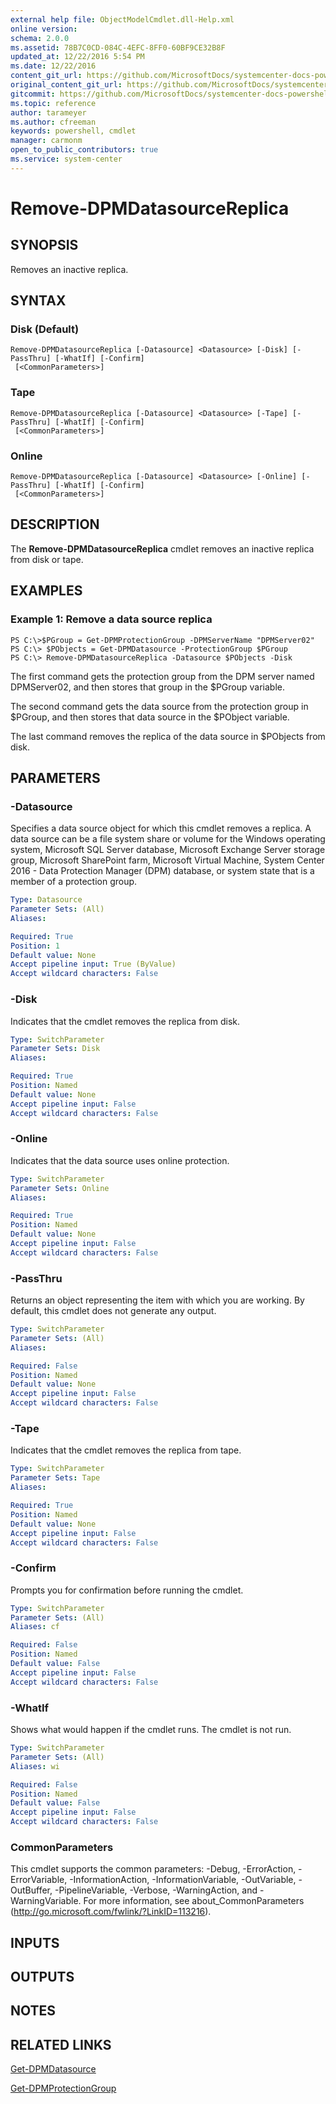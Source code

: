 ```yaml
---
external help file: ObjectModelCmdlet.dll-Help.xml
online version: 
schema: 2.0.0
ms.assetid: 78B7C0CD-084C-4EFC-8FF0-60BF9CE32B8F
updated_at: 12/22/2016 5:54 PM
ms.date: 12/22/2016
content_git_url: https://github.com/MicrosoftDocs/systemcenter-docs-powershell/blob/live/systemcenter-cmdlets/SystemCenter2016/DataProtectionManager/vlatest/Remove-DPMDatasourceReplica.md
original_content_git_url: https://github.com/MicrosoftDocs/systemcenter-docs-powershell/blob/live/systemcenter-cmdlets/SystemCenter2016/DataProtectionManager/vlatest/Remove-DPMDatasourceReplica.md
gitcommit: https://github.com/MicrosoftDocs/systemcenter-docs-powershell/blob/17c3a51bd892aad46c731d9f381f0704b4815004/systemcenter-cmdlets/SystemCenter2016/DataProtectionManager/vlatest/Remove-DPMDatasourceReplica.md
ms.topic: reference
author: tarameyer
ms.author: cfreeman
keywords: powershell, cmdlet
manager: carmonm
open_to_public_contributors: true
ms.service: system-center
---
```


# Remove-DPMDatasourceReplica

## SYNOPSIS
Removes an inactive replica.

## SYNTAX

### Disk (Default)
```
Remove-DPMDatasourceReplica [-Datasource] <Datasource> [-Disk] [-PassThru] [-WhatIf] [-Confirm]
 [<CommonParameters>]
```

### Tape
```
Remove-DPMDatasourceReplica [-Datasource] <Datasource> [-Tape] [-PassThru] [-WhatIf] [-Confirm]
 [<CommonParameters>]
```

### Online
```
Remove-DPMDatasourceReplica [-Datasource] <Datasource> [-Online] [-PassThru] [-WhatIf] [-Confirm]
 [<CommonParameters>]
```

## DESCRIPTION
The **Remove-DPMDatasourceReplica** cmdlet removes an inactive replica from disk or tape.

## EXAMPLES

### Example 1: Remove a data source replica
```
PS C:\>$PGroup = Get-DPMProtectionGroup -DPMServerName "DPMServer02"
PS C:\> $PObjects = Get-DPMDatasource -ProtectionGroup $PGroup
PS C:\> Remove-DPMDatasourceReplica -Datasource $PObjects -Disk
```

The first command gets the protection group from the DPM server named DPMServer02, and then stores that group in the $PGroup variable.

The second command gets the data source from the protection group in $PGroup, and then stores that data source in the $PObject variable.

The last command removes the replica of the data source in $PObjects from disk.

## PARAMETERS

### -Datasource
Specifies a data source object for which this cmdlet removes a replica.
A data source can be a file system share or volume for the Windows operating system, Microsoft SQL Server database, Microsoft Exchange Server storage group, Microsoft SharePoint farm, Microsoft Virtual Machine, System Center 2016 - Data Protection Manager (DPM) database, or system state that is a member of a protection group.

```yaml
Type: Datasource
Parameter Sets: (All)
Aliases: 

Required: True
Position: 1
Default value: None
Accept pipeline input: True (ByValue)
Accept wildcard characters: False
```

### -Disk
Indicates that the cmdlet removes the replica from disk.

```yaml
Type: SwitchParameter
Parameter Sets: Disk
Aliases: 

Required: True
Position: Named
Default value: None
Accept pipeline input: False
Accept wildcard characters: False
```

### -Online
Indicates that the data source uses online protection.

```yaml
Type: SwitchParameter
Parameter Sets: Online
Aliases: 

Required: True
Position: Named
Default value: None
Accept pipeline input: False
Accept wildcard characters: False
```

### -PassThru
Returns an object representing the item with which you are working.
By default, this cmdlet does not generate any output.

```yaml
Type: SwitchParameter
Parameter Sets: (All)
Aliases: 

Required: False
Position: Named
Default value: None
Accept pipeline input: False
Accept wildcard characters: False
```

### -Tape
Indicates that the cmdlet removes the replica from tape.

```yaml
Type: SwitchParameter
Parameter Sets: Tape
Aliases: 

Required: True
Position: Named
Default value: None
Accept pipeline input: False
Accept wildcard characters: False
```

### -Confirm
Prompts you for confirmation before running the cmdlet.

```yaml
Type: SwitchParameter
Parameter Sets: (All)
Aliases: cf

Required: False
Position: Named
Default value: False
Accept pipeline input: False
Accept wildcard characters: False
```

### -WhatIf
Shows what would happen if the cmdlet runs.
The cmdlet is not run.

```yaml
Type: SwitchParameter
Parameter Sets: (All)
Aliases: wi

Required: False
Position: Named
Default value: False
Accept pipeline input: False
Accept wildcard characters: False
```

### CommonParameters
This cmdlet supports the common parameters: -Debug, -ErrorAction, -ErrorVariable, -InformationAction, -InformationVariable, -OutVariable, -OutBuffer, -PipelineVariable, -Verbose, -WarningAction, and -WarningVariable. For more information, see about_CommonParameters (http://go.microsoft.com/fwlink/?LinkID=113216).

## INPUTS

## OUTPUTS

## NOTES

## RELATED LINKS

[Get-DPMDatasource](xref:SystemCenter2016/DataProtectionManager/vlatest/Get-DPMDatasource.md)

[Get-DPMProtectionGroup](xref:SystemCenter2016/DataProtectionManager/vlatest/Get-DPMProtectionGroup.md)

